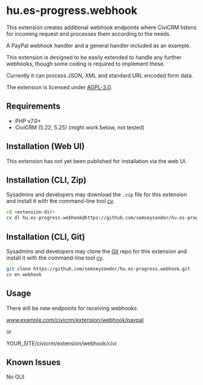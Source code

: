 # hu.es-progress.webhook

This extension creates additional webhook endpoints where CiviCRM listens for incoming request and processes them according to the needs.

A PayPal webhook handler and a general handler included as an example.

This extension is designed to be easily extended to handle any further webhooks, though some coding is required to implement these.

Currently it can process JSON, XML and standard URL encoded form data.

The extension is licensed under [AGPL-3.0](LICENSE.txt).

## Requirements

* PHP v7.0+
* CiviCRM (5.22, 5.25) (might work below, not tested)

## Installation (Web UI)

This extension has not yet been published for installation via the web UI.

## Installation (CLI, Zip)

Sysadmins and developers may download the `.zip` file for this extension and
install it with the command-line tool [cv](https://github.com/civicrm/cv).

```bash
cd <extension-dir>
cv dl hu.es-progress.webhook@https://github.com/semseysandor/hu.es-progress.webhook/archive/master.zip
```

## Installation (CLI, Git)

Sysadmins and developers may clone the [Git](https://en.wikipedia.org/wiki/Git) repo for this extension and
install it with the command-line tool [cv](https://github.com/civicrm/cv).

```bash
git clone https://github.com/semseysandor/hu.es-progress.webhook.git
cv en webhook
```

## Usage

There will be new endpoints for receiving webhooks:

www.example.com/civicrm/extension/webhook/paypal

or

YOUR_SITE/civicrm/extension/webhook/civi

## Known Issues

No GUI
